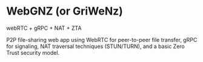 # WebGNZ (or GriWeNz)
webRTC + gRPC + NAT + ZTA


P2P file-sharing web app using WebRTC for peer-to-peer file transfer, gRPC for signaling, NAT traversal techniques (STUN/TURN), and a basic Zero Trust security model.

